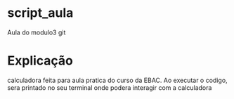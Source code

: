 # script_aula
 Aula do modulo3 git 

# Explicação 
calculadora feita para aula pratica do curso da EBAC. Ao executar o codigo, sera printado no seu terminal onde podera interagir com a calculadora 
